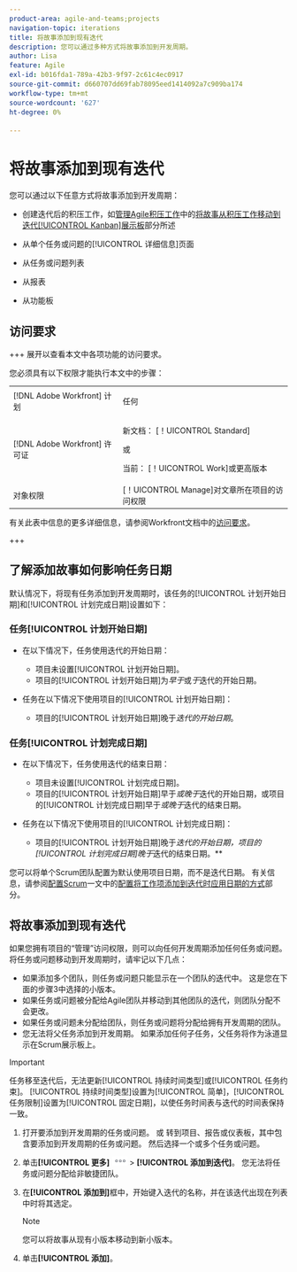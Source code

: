 ```yaml
---
product-area: agile-and-teams;projects
navigation-topic: iterations
title: 将故事添加到现有迭代
description: 您可以通过多种方式将故事添加到开发周期。
author: Lisa
feature: Agile
exl-id: b016fda1-789a-42b3-9f97-2c61c4ec0917
source-git-commit: d660707dd69fab78095eed1414092a7c909ba174
workflow-type: tm+mt
source-wordcount: '627'
ht-degree: 0%

---
```


# 将故事添加到现有迭代

您可以通过以下任意方式将故事添加到开发周期：

* 创建迭代后的积压工作，如[管理Agile积压工作](../../../agile/work-in-an-agile-environment/manage-the-agile-backlog.md)中的[将故事从积压工作移动到迭代[!UICONTROL Kanban]展示板](../../../agile/work-in-an-agile-environment/manage-the-agile-backlog.md#move-stories-from-the-backlog-to-an-iteration-or--board)部分所述

* 从单个任务或问题的[!UICONTROL 详细信息]页面
* 从任务或问题列表
* 从报表
* 从功能板

## 访问要求

+++ 展开以查看本文中各项功能的访问要求。

您必须具有以下权限才能执行本文中的步骤：

<table style="table-layout:auto"> 
 <tbody> 
  <tr> 
   <td role="rowheader">[!DNL Adobe Workfront] 计划</td> 
   <td> <p>任何</p> </td> 
  </tr> 
  <tr> 
   <td role="rowheader">[!DNL Adobe Workfront] 许可证</td> 
   <td> <p>新文档： [！UICONTROL Standard]</p> 
   或
   <p>当前： [！UICONTROL Work]或更高版本</p> </td> 
  </tr>
   <tr> 
   <td role="rowheader">对象权限</td> 
   <td>[！UICONTROL Manage]对文章所在项目的访问权限 </td> 
  </tr>
 </tbody> 
</table>

有关此表中信息的更多详细信息，请参阅Workfront文档中的[访问要求](/help/quicksilver/administration-and-setup/add-users/access-levels-and-object-permissions/access-level-requirements-in-documentation.md)。

+++

## 了解添加故事如何影响任务日期

默认情况下，将现有任务添加到开发周期时，该任务的[!UICONTROL 计划开始日期]和[!UICONTROL 计划完成日期]设置如下：

### 任务[!UICONTROL 计划开始日期]

* 在以下情况下，任务使用迭代的开始日期：

   * 项目未设置[!UICONTROL 计划开始日期]。
   * 项目的[!UICONTROL 计划开始日期]为&#x200B;*早于*&#x200B;或&#x200B;*于*&#x200B;迭代的开始日期。

* 任务在以下情况下使用项目的[!UICONTROL 计划开始日期]：

   * 项目的[!UICONTROL 计划开始日期]晚于&#x200B;*迭代的开始日期*。

### 任务[!UICONTROL 计划完成日期]

* 在以下情况下，任务使用迭代的结束日期：

   * 项目未设置[!UICONTROL 计划完成日期]。
   * 项目的[!UICONTROL 计划开始日期]早于&#x200B;*或晚于*&#x200B;迭代的开始日期，或项目的[!UICONTROL 计划完成日期]早于&#x200B;*或晚于*&#x200B;迭代的结束日期。

* 任务在以下情况下使用项目的[!UICONTROL 计划完成日期]：

   * 项目的[!UICONTROL 计划开始日期]晚于&#x200B;*迭代的开始日期，项目的[!UICONTROL 计划完成日期]晚于*&#x200B;迭代的结束日期。**

您可以将单个Scrum团队配置为默认使用项目日期，而不是迭代日期。 有关信息，请参阅[配置Scrum](../../../agile/get-started-with-agile-in-workfront/configure-scrum.md)一文中的[配置将工作项添加到迭代时应用日期的方式](../../../agile/get-started-with-agile-in-workfront/configure-scrum.md#configure-how-dates-are-applied-when-adding-work-items-to-an-iteration)部分。

## 将故事添加到现有迭代

如果您拥有项目的“管理”访问权限，则可以向任何开发周期添加任何任务或问题。 将任务或问题移动到开发周期时，请牢记以下几点：

* 如果添加多个团队，则任务或问题只能显示在一个团队的迭代中。 这是您在下面的步骤3中选择的小版本。
* 如果任务或问题被分配给Agile团队并移动到其他团队的迭代，则团队分配不会更改。
* 如果任务或问题未分配给团队，则任务或问题将分配给拥有开发周期的团队。
* 您无法将父任务添加到开发周期。 如果添加任何子任务，父任务将作为泳道显示在Scrum展示板上。

>[!IMPORTANT]
>
>任务移至迭代后，无法更新[!UICONTROL 持续时间类型]或[!UICONTROL 任务约束]。 [!UICONTROL 持续时间类型]设置为[!UICONTROL 简单]，[!UICONTROL 任务限制]设置为[!UICONTROL 固定日期]，以使任务时间表与迭代的时间表保持一致。

1. 打开要添加到开发周期的任务或问题。
或
转到项目、报告或仪表板，其中包含要添加到开发周期的任务或问题。 然后选择一个或多个任务或问题。

1. 单击&#x200B;**[!UICONTROL 更多]** ![](assets/more-icon.png) > **[!UICONTROL 添加到迭代]**。
您无法将任务或问题分配给非敏捷团队。

1. 在&#x200B;**[!UICONTROL 添加到]**&#x200B;框中，开始键入迭代的名称，并在该迭代出现在列表中时将其选定。

   >[!NOTE]
   >
   >您可以将故事从现有小版本移动到新小版本。

1. 单击&#x200B;**[!UICONTROL 添加]**。
